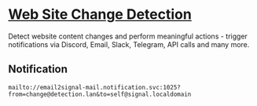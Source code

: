# [Web Site Change Detection](https://github.com/dgtlmoon/changedetection.io)

Detect website content changes and perform meaningful actions - trigger notifications via Discord, Email, Slack, Telegram, API calls and many more.


## Notification

```
mailto://email2signal-mail.notification.svc:1025?from=change@detection.lan&to=self@signal.localdomain
```
